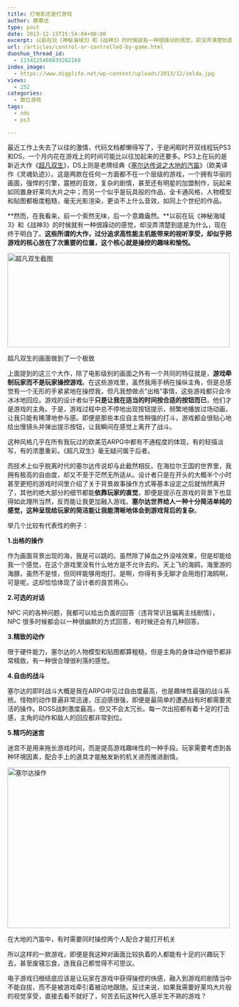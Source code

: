```yaml
---
title: 打电影还是打游戏
author: 摩摩诘
type: post
date: 2013-12-15T15:54:04+00:00
excerpt: 以前在玩《神秘海域3》和《战神3》的时候就有一种很躁动的感觉，却没弄清楚到底是为什么，现在终于明白了。这些所谓的大作，过分追求高性能主机能带来的视听享受，却似乎把游戏的核心放在了次重要的位置，这个核心就是操控的趣味和愉悦。
url: /articles/control-or-controlled-by-game.html
duoshuo_thread_id:
  - 1154125469839262168
index_image:
  - https://www.digglife.net/wp-content/uploads/2013/12/zelda.jpg
views:
  - 252
categories:
  - 数位游戏
tags:
  - nds
  - ps3

---
```

最近工作上失去了以往的激情，代码文档都懒得写了，于是闲暇时开双线程玩PS3和DS，一个月内花在游戏上的时间可能比以往加起来的还要多。PS3上在玩的是新近大作《[超凡双生][1]》，DS上则是老牌经典《<a title="ゼルダの伝説ー大地の汽笛" href="http://www.nintendo.co.jp/ds/bkij/" target="_blank">塞尔达传说之大地的汽笛</a>》（欧美译作《灵魂轨迹》）。这是两款在任何一方面都不在一个层级的游戏，一个拥有华丽的画面，强悍的引擎，震撼的音效，复杂的剧情，甚至还有明星的加盟制作，玩起来如同置身好莱坞大片之中；而另一个似乎是玩具般的作品，全卡通风格，人物模型和贴图都极度粗糙，毫无光影渲染，更谈不上什么音效，如同上个世纪的作品。

<!--more-->

**然而，在我看来，前一个索然无味，后一个意趣盎然。**以前在玩《神秘海域3》和《战神3》的时候就有一种很躁动的感觉，却没弄清楚到底是为什么，现在终于明白了。**这些所谓的大作，过分追求高性能主机能带来的视听享受，却似乎把游戏的核心放在了次重要的位置，这个核心就是操控的趣味和愉悦。**

<div style="width: 510px" class="wp-caption alignnone">
  <img alt="超凡双生截图" src="https://www.digglife.net/wp-content/uploads/2013/12/beyond.jpg" width="500" height="212" />
  
  <p class="wp-caption-text">
    超凡双生的画面做到了一个极致
  </p>
</div>

上面提到的这三个大作，除了电影级别的画面之外有一个共同的特征就是，**游戏牵制玩家而不是玩家操控游戏**。在这些游戏里，虽然我用手柄在操纵主角，但是总感觉有一个无形的手紧紧地在操控我，但凡我想做点“出格”事情，这些游戏都只会冷冰冰地回应。游戏的设计者似乎**只是让我在适当的时间按合适的按钮而已**，他们才是游戏的主角。于是，游戏过程中总不停地出现按钮提示，频繁地播放过场动画，让我只能有稀薄地参与感。即便是那些本应自主性稍强的打斗，游戏都会很贴心地给出慢镜头并弹出提示按钮，让我瞬间在感觉上离开了战斗。

这种风格几乎在所有我玩过的欧美范ARPG中都有不通程度的体现，有的轻描淡写，有的浓墨重彩。《超凡双生》毫无疑问属于后者。

而技术上似乎脱离时代的塞尔达传说却与此截然相反。在海拉尔王国的世界里，我拥有极高的自由度，却又不至于茫然无所适从。设计者只是在开头的大概半个小时甚至更短的游戏时间里介绍了关于背景故事操作方式等基本设定之后就悄然离开了，其他的绝大部分的细节都能**依靠玩家的直觉**，即便是提示在游戏的背景下也显得如此理所当然，反而能让我更加融入游戏。**塞尔达世界给人一种十分简洁单纯的感觉，这种呈现给玩家的简洁能让我能清晰地体会到游戏背后的复杂**。

举几个比较有代表性的例子：

**1.出格的操作**

作为画面背景出现的海，我是可以跳的。虽然除了掉血之外没啥效果，但是却能给我一个感觉，在这个游戏里没有什么地方是不允许去的。天上飞的海鸥，海里游的海豚，虽然不是怪，但同样能够用炮打。是啊，你得有多无聊才会用炮打海鸥啊，可是呢，这却恰恰体现了设计者的良苦用心。

**2.可选的对话**

NPC 问的各种问题，我都可以给出负面的回答（违背常识且偏离主线剧情），NPC 很多时候都会以一种很幽默的方式回答，有时候还会有几种回答。

**3.精致的动作**

限于硬件能力，塞尔达的人物模型和贴图都算粗糙，但是主角的身体动作细节都非常精致，有一种很合理很利落的感觉。

**4.自由的战斗**

塞尔达的即时战斗大概是我在ARPG中见过自由度最高，也是趣味性最强的战斗系统。怪物的动作普遍非常迅速，压迫感很强，即便是最简单的遭遇战有时都需要灵活的操作。BOSS战刺激度最高，但又不会太冗长。每一次出招都有着十足的打击感，主角的动作和敌人的回应都非常到位。

**5.精巧的迷宫**

迷宫不是用来拖长游戏时间，而是提高游戏趣味性的一种手段。玩家需要考虑到各种环境因素，配合手上的道具才能触发新的机关进而推进剧情。

<div id="attachment_3729" style="width: 510px" class="wp-caption alignnone">
  <img class="size-full wp-image-3729" alt="塞尔达操作" src="https://www.digglife.net/wp-content/uploads/2013/12/zelda-control.jpg" width="500" height="362" />
  
  <p class="wp-caption-text">
    在大地的汽笛中，有时需要同时操控两个人配合才能打开机关
  </p>
</div>

所以这样的一款游戏，即便是我这种对画面比较执着的人都能有十足的兴趣玩下去，甚至废寝忘食，连我自己都觉得不可思议。

电子游戏归根结底应该是让玩家在游戏中获得操控的快感，融入到游戏的剧情当中不能自拔，而不是被游戏牵引着被动地跟随。反过来说，如果我需要好莱坞大片般的视觉享受，直接去看不就好了，何苦去玩这种代入感半生不熟的游戏？

 [1]: http://us.playstation.com/games/beyond-two-souls-ps3.html "超凡双生"
